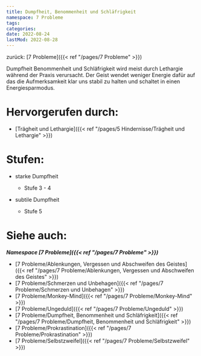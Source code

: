 ```yaml
---
title: Dumpfheit, Benommenheit und Schläfrigkeit
namespace: 7 Probleme
tags: 
categories: 
date: 2022-08-24
lastMod: 2022-08-28
---
```

zurück: [7 Probleme]({{< ref "/pages/7 Probleme" >}})

Dumpfheit Benommenheit und Schläfrigkeit wird meist durch Lethargie während der Praxis verursacht. Der Geist wendet weniger Energie dafür auf das die Aufmerksamkeit klar uns stabil zu halten und schaltet in einen Energiesparmodus.

# Hervorgerufen durch:

+ [Trägheit und Lethargie]({{< ref "/pages/5 Hindernisse/Trägheit und Lethargie" >}})

# Stufen:

+ starke Dumpfheit

	+ Stufe 3 - 4

+ subtile Dumpfheit

	+ Stufe 5

# Siehe auch:

***Namespace [7 Probleme]({{< ref "/pages/7 Probleme" >}})***
+ [7 Probleme/Ablenkungen, Vergessen und Abschweifen des Geistes]({{< ref "/pages/7 Probleme/Ablenkungen, Vergessen und Abschweifen des Geistes" >}})
+ [7 Probleme/Schmerzen und Unbehagen]({{< ref "/pages/7 Probleme/Schmerzen und Unbehagen" >}})
+ [7 Probleme/Monkey-Mind]({{< ref "/pages/7 Probleme/Monkey-Mind" >}})
+ [7 Probleme/Ungeduld]({{< ref "/pages/7 Probleme/Ungeduld" >}})
+ [7 Probleme/Dumpfheit, Benommenheit und Schläfrigkeit]({{< ref "/pages/7 Probleme/Dumpfheit, Benommenheit und Schläfrigkeit" >}})
+ [7 Probleme/Prokrastination]({{< ref "/pages/7 Probleme/Prokrastination" >}})
+ [7 Probleme/Selbstzweifel]({{< ref "/pages/7 Probleme/Selbstzweifel" >}})

